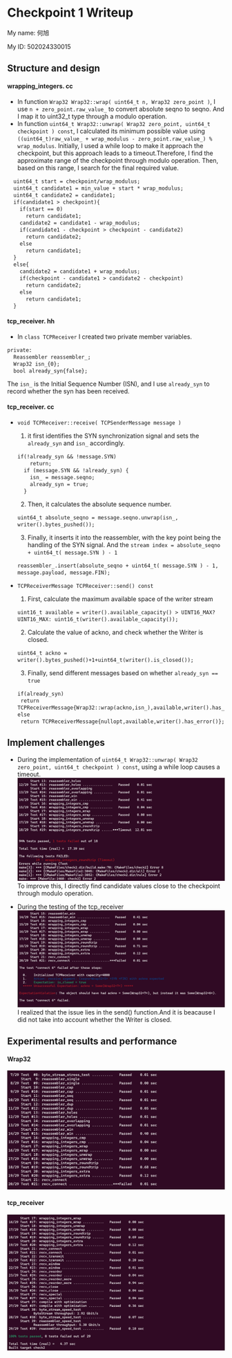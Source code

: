 Checkpoint 1 Writeup
====================

My name: 何旭

My ID: 502024330015

## Structure and design

#### wrapping_integers. cc
* In function ```Wrap32 Wrap32::wrap( uint64_t n, Wrap32 zero_point )```, I use ```n + zero_point.raw_value_``` to convert absolute seqno to seqno. And I map it to uint32_t type through a modulo operation.
* In function ```uint64_t Wrap32::unwrap( Wrap32 zero_point, uint64_t checkpoint ) const```, I calculated its minimum possible value using ```((uint64_t)raw_value_ + wrap_modulus - zero_point.raw_value_) % wrap_modulus```. Initially, I used a while loop to make it approach the checkpoint, but this approach leads to a timeout.Therefore, I find the approximate range of the checkpoint through modulo operation. Then, based on this range, I search for the final required value.
```
  uint64_t start = checkpoint/wrap_modulus;
  uint64_t candidate1 = min_value + start * wrap_modulus;
  uint64_t candidate2 = candidate1;
  if(candidate1 > checkpoint){
    if(start == 0)
      return candidate1;
    candidate2 = candidate1 - wrap_modulus;
    if(candidate1 - checkpoint > checkpoint - candidate2)
      return candidate2;
    else 
      return candidate1;  
  }
  else{
    candidate2 = candidate1 + wrap_modulus;
    if(checkpoint - candidate1 > candidate2 - checkpoint)
      return candidate2;
    else 
      return candidate1;
  }
  ```

#### tcp_receiver. hh
* In ```class TCPReceiver``` I created two private member variables.
```
private:
  Reassembler reassembler_;
  Wrap32 isn_{0};
  bool already_syn{false};
```
The ```isn_``` is the Initial Sequence Number (ISN), and I use ```already_syn``` to record whether the syn has been received.

#### tcp_receiver. cc
* ```void TCPReceiver::receive( TCPSenderMessage message )```
  1. it first identifies the SYN synchronization signal and sets the ```already_syn``` and ```isn_``` accordingly.
  ```
  if(!already_syn && !message.SYN)
      return;
    if (message.SYN && !already_syn) {
      isn_ = message.seqno;
      already_syn = true;
    }
  ```
  2. Then, it calculates the absolute sequence number.
  ```
  uint64_t absolute_seqno = message.seqno.unwrap(isn_, writer().bytes_pushed());
  ```

  3. Finally, it inserts it into the reassembler, with the key point being the handling of the SYN signal. And the ```stream index = absolute_seqno + uint64_t( message.SYN ) - 1``` 
  ```
  reassembler_.insert(absolute_seqno + uint64_t( message.SYN ) - 1, message.payload, message.FIN);
  ```

* ```TCPReceiverMessage TCPReceiver::send() const```
  1. First, calculate the maximum available space of the writer stream
   ```
   uint16_t available = writer().available_capacity() > UINT16_MAX? UINT16_MAX: uint16_t(writer().available_capacity());
   ```
  2. Calculate the value of ackno, and check whether the Writer is closed.
    ```
    uint64_t ackno = writer().bytes_pushed()+1+uint64_t(writer().is_closed());
    ```
  3. Finally, send different messages based on whether ```already_syn == true```
   ```
   if(already_syn)
    return TCPReceiverMessage{Wrap32::wrap(ackno,isn_),available,writer().has_error()};
  else 
    return TCPReceiverMessage{nullopt,available,writer().has_error()};
   ```

## Implement challenges
* During the implementation of ```uint64_t Wrap32::unwrap( Wrap32 zero_point, uint64_t checkpoint ) const```, using a while loop causes a timeout.
![1](./resourses/check2_timeout.png)
To improve this, I directly find candidate values close to the checkpoint through modulo operation.

* During the testing of the tcp_receiver
![2](./resourses/check2_error_fin.png)
I realized that the issue lies in the send() function.And it is beacause I did not take into account whether the Writer is closed.
  
## Experimental results and performance
#### Wrap32
![3](./resourses/check2_wrap.png)

#### tcp_receiver
![3](./resourses/check2_pass.png)

